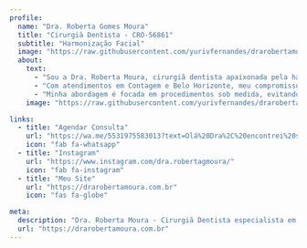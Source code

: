 ```yaml
---
profile:
  name: "Dra. Roberta Gomes Moura"
  title: "Cirurgiã Dentista - CRO-56861"
  subtitle: "Harmonização Facial"
  image: "https://raw.githubusercontent.com/yurivfernandes/drarobertamoura/refs/heads/main/public/fotos/hero.jpeg"
  about:
    text:
      - "Sou a Dra. Roberta Moura, cirurgiã dentista apaixonada pela harmonização facial. Dedico minha prática profissional a realçar a beleza natural de cada pessoa, sempre respeitando suas características únicas e individualidade."
      - "Com atendimentos em Contagem e Belo Horizonte, meu compromisso é oferecer um cuidado personalizado e humanizado, entendendo que cada paciente tem necessidades e desejos específicos. Acredito que a verdadeira beleza está no equilíbrio e na naturalidade dos resultados."
      - "Minha abordagem é focada em procedimentos sob medida, evitando exageros e sempre priorizando resultados harmônicos que preservam a autenticidade de cada rosto. Trabalho em parceria com meus pacientes, ouvindo atentamente seus objetivos para alcançar resultados que tragam satisfação e autoestima."
    image: "https://raw.githubusercontent.com/yurivfernandes/drarobertamoura/refs/heads/main/public/fotos/sobre.jpeg"

links:
  - title: "Agendar Consulta"
    url: "https://wa.me/5531975583013?text=Olá%20Dra%2C%20encontrei%20seu%20contato%20no%20site%2C%20gostaria%20de%20agendar%20uma%20consulta."
    icon: "fab fa-whatsapp"
  - title: "Instagram"
    url: "https://www.instagram.com/dra.robertagmoura/"
    icon: "fab fa-instagram"
  - title: "Meu Site"
    url: "https://drarobertamoura.com.br"
    icon: "fas fa-globe"

meta:
  description: "Dra. Roberta Moura - Cirurgiã Dentista especialista em Harmonização Facial"
  url: "https://drarobertamoura.com.br"
---
```

